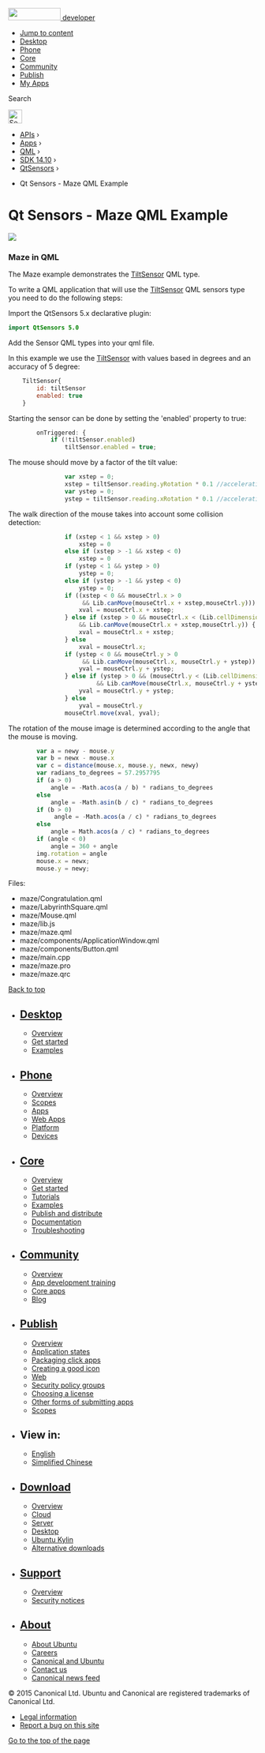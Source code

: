 <a href="https://developer.ubuntu.com/" class="logo-ubuntu"><img src="https://developer.ubuntu.com/assets/sites/ubuntu/latest/u/img/logos/logo-ubuntu-orange.svg" width="106" height="25" /> <span>developer</span></a>

-   [Jump to content](index.html#main-content)
-   [Desktop](https://developer.ubuntu.com/en/desktop/)
-   [Phone](https://developer.ubuntu.com/en/phone/)
-   [Core](https://developer.ubuntu.com/core)
-   [Community](https://developer.ubuntu.com/en/community/)
-   [Publish](https://developer.ubuntu.com/en/publish/)
-   [My Apps](https://myapps.developer.ubuntu.com/)

Search

<img src="https://developer.ubuntu.com/assets/sites/ubuntu/latest/u/img/search-white.svg" alt="Search" height="28" />

-   [APIs](../../../../index.html) ›
-   [Apps](../../../index.html) ›
-   [QML](../../index.html) ›
-   <a href="../index.html" class="sub-nav-item">SDK 14.10</a> ›
-   <a href="../QtSensors/index.html" class="sub-nav-item">QtSensors</a> ›

<!-- -->

-   Qt Sensors - Maze QML Example

Qt Sensors - Maze QML Example
=============================

<span class="subtitle"></span>
<span id="details"></span>
![](https://developer.ubuntu.com/static/devportal_uploaded/f89be9f7-6793-4c05-bced-86b45ba761a7-api/apps/qml/sdk-14.10/qtsensors-maze-example/images/maze.png)

<span id="maze-in-qml"></span>
### Maze in QML

The Maze example demonstrates the [TiltSensor](../QtSensors.TiltSensor/index.html) QML type.

To write a QML application that will use the [TiltSensor](../QtSensors.TiltSensor/index.html) QML sensors type you need to do the following steps:

Import the QtSensors 5.x declarative plugin:

``` qml
import QtSensors 5.0
```

Add the Sensor QML types into your qml file.

In this example we use the [TiltSensor](../QtSensors.TiltSensor/index.html) with values based in degrees and an accuracy of 5 degree:

``` qml
    TiltSensor{
        id: tiltSensor
        enabled: true
    }
```

Starting the sensor can be done by setting the 'enabled' property to true:

``` qml
        onTriggered: {
            if (!tiltSensor.enabled)
                tiltSensor.enabled = true;
```

The mouse should move by a factor of the tilt value:

``` qml
                var xstep = 0;
                xstep = tiltSensor.reading.yRotation * 0.1 //acceleration
                var ystep = 0;
                ystep = tiltSensor.reading.xRotation * 0.1 //acceleration
```

The walk direction of the mouse takes into account some collision detection:

``` qml
                if (xstep < 1 && xstep > 0)
                    xstep = 0
                else if (xstep > -1 && xstep < 0)
                    xstep = 0
                if (ystep < 1 && ystep > 0)
                    ystep = 0;
                else if (ystep > -1 && ystep < 0)
                    ystep = 0;
                if ((xstep < 0 && mouseCtrl.x > 0
                     && Lib.canMove(mouseCtrl.x + xstep,mouseCtrl.y))) {
                    xval = mouseCtrl.x + xstep;
                } else if (xstep > 0 && mouseCtrl.x < (Lib.cellDimension * (Lib.dimension - 1))
                    && Lib.canMove(mouseCtrl.x + xstep,mouseCtrl.y)) {
                    xval = mouseCtrl.x + xstep;
                } else
                    xval = mouseCtrl.x;
                if (ystep < 0 && mouseCtrl.y > 0
                     && Lib.canMove(mouseCtrl.x, mouseCtrl.y + ystep)) {
                    yval = mouseCtrl.y + ystep;
                } else if (ystep > 0 && (mouseCtrl.y < (Lib.cellDimension * (Lib.dimension - 1)))
                         && Lib.canMove(mouseCtrl.x, mouseCtrl.y + ystep)) {
                    yval = mouseCtrl.y + ystep;
                } else
                    yval = mouseCtrl.y
                mouseCtrl.move(xval, yval);
```

The rotation of the mouse image is determined according to the angle that the mouse is moving.

``` qml
        var a = newy - mouse.y
        var b = newx - mouse.x
        var c = distance(mouse.x, mouse.y, newx, newy)
        var radians_to_degrees = 57.2957795
        if (a > 0)
            angle = -Math.acos(a / b) * radians_to_degrees
        else
            angle = -Math.asin(b / c) * radians_to_degrees
        if (b > 0)
             angle = -Math.acos(a / c) * radians_to_degrees
        else
            angle = Math.acos(a / c) * radians_to_degrees
        if (angle < 0)
            angle = 360 + angle
        img.rotation = angle
        mouse.x = newx;
        mouse.y = newy;
```

Files:

-   maze/Congratulation.qml
-   maze/LabyrinthSquare.qml
-   maze/Mouse.qml
-   maze/lib.js
-   maze/maze.qml
-   maze/components/ApplicationWindow.qml
-   maze/components/Button.qml
-   maze/main.cpp
-   maze/maze.pro
-   maze/maze.qrc

[Back to top](index.html#)

-   [Desktop](https://developer.ubuntu.com/en/desktop/)
    ---------------------------------------------------

    -   [Overview](https://developer.ubuntu.com/en/desktop/)
    -   [Get started](http://snapcraft.io/?utm_source=developer.ubuntu.com&utm_medium=devportal&utm_term=snaps%20snapcraft%20desktop&utm_content=menu&utm_campaign=duc_snappers)
    -   [Examples](https://github.com/ubuntu/snappy-playpen)

-   [Phone](https://developer.ubuntu.com/en/phone/)
    -----------------------------------------------

    -   [Overview](https://developer.ubuntu.com/en/phone/)
    -   [Scopes](https://developer.ubuntu.com/en/phone/scopes/)
    -   [Apps](https://developer.ubuntu.com/en/phone/apps/)
    -   [Web Apps](https://developer.ubuntu.com/en/phone/web/)
    -   [Platform](https://developer.ubuntu.com/en/phone/platform/)
    -   [Devices](https://developer.ubuntu.com/en/phone/devices/)

-   [Core](https://developer.ubuntu.com/core)
    -----------------------------------------

    -   [Overview](https://developer.ubuntu.com/core)
    -   [Get started](https://developer.ubuntu.com/core/get-started)
    -   [Tutorials](https://developer.ubuntu.com/core/tutorials)
    -   [Examples](https://developer.ubuntu.com/core/examples)
    -   [Publish and distribute](https://developer.ubuntu.com/core/publish-and-distribute)
    -   [Documentation](https://developer.ubuntu.com/core/documentation)
    -   [Troubleshooting](https://developer.ubuntu.com/core/troubleshooting)

-   [Community](https://developer.ubuntu.com/en/community/)
    -------------------------------------------------------

    -   [Overview](https://developer.ubuntu.com/en/community/)
    -   [App development training](https://developer.ubuntu.com/en/community/training/)
    -   [Core apps](https://developer.ubuntu.com/en/community/core-apps/)
    -   [Blog](https://developer.ubuntu.com/en/community/blog/)

-   [Publish](https://developer.ubuntu.com/en/publish/)
    ---------------------------------------------------

    -   [Overview](https://developer.ubuntu.com/en/publish/)
    -   [Application states](https://developer.ubuntu.com/en/publish/application-states/)
    -   [Packaging click apps](https://developer.ubuntu.com/en/publish/packaging-click-apps/)
    -   [Creating a good icon](https://developer.ubuntu.com/en/publish/creating-a-good-icon/)
    -   [Web](https://developer.ubuntu.com/en/publish/web/)
    -   [Security policy groups](https://developer.ubuntu.com/en/publish/security-policy-groups/)
    -   [Choosing a license](https://developer.ubuntu.com/en/publish/choosing-a-license/)
    -   [Other forms of submitting apps](https://developer.ubuntu.com/en/publish/other-forms-of-submitting-apps/)
    -   [Scopes](https://developer.ubuntu.com/en/publish/scopes/)

-   View in:
    --------

    -   [English](index.html "Change to language: English")
    -   [Simplified Chinese](index.html "Change to language: Simplified Chinese")

-   [Download](http://ubuntu.com/download/)
    ---------------------------------------

    -   [Overview](http://ubuntu.com/download)
    -   [Cloud](http://ubuntu.com/download/cloud)
    -   [Server](http://ubuntu.com/download/server)
    -   [Desktop](http://ubuntu.com/download/desktop)
    -   [Ubuntu Kylin](http://ubuntu.com/download/ubuntu-kylin)
    -   [Alternative downloads](http://ubuntu.com/download/alternative-downloads)

-   [Support](http://ubuntu.com/support/)
    -------------------------------------

    -   [Overview](http://ubuntu.com/support)
    -   [Security notices](http://www.ubuntu.com/usn/)

-   [About](http://ubuntu.com/about/)
    ---------------------------------

    -   [About Ubuntu](http://ubuntu.com/about/about-ubuntu)
    -   [Careers](http://www.canonical.com/careers)
    -   [Canonical and Ubuntu](http://ubuntu.com/about/canonical-and-ubuntu)
    -   [Contact us](http://ubuntu.com/about/contact-us)
    -   [Canonical news feed](http://insights.ubuntu.com/feed/)

© 2015 Canonical Ltd. Ubuntu and Canonical are registered trademarks of Canonical Ltd.

-   [Legal information](http://www.ubuntu.com/legal)
-   [Report a bug on this site](https://bugs.launchpad.net/developer-ubuntu-com/)

<span class="accessibility-aid">[Go to the top of the page](index.html#)</span>

